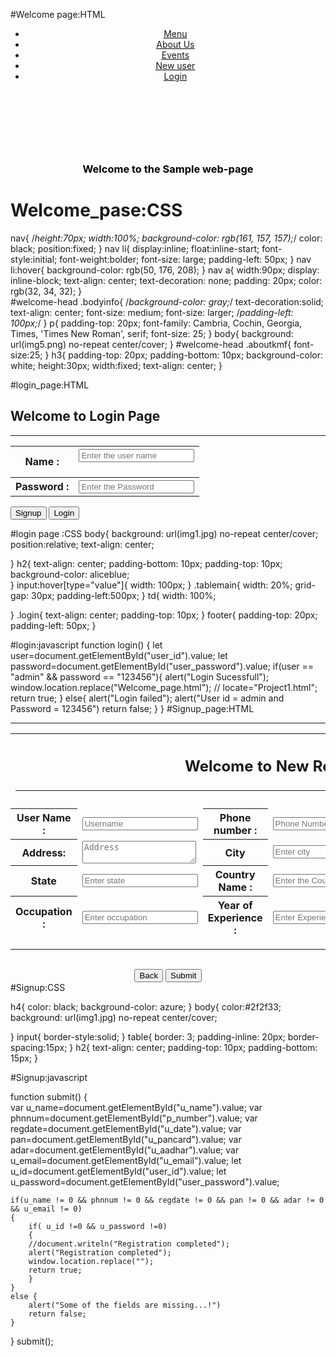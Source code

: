  #Welcome page:HTML
 
 <html>
    <head>
    <title>
        Welcome Page
    </title>
    <script type="text/javascript" scr="">
    </script>
    <link rel="stylesheet" type="text/css" href="Welcome_page.css">
    </head>
    <body>
        <div id="welcome-head">
            <header>
                <nav>
            <ul>
                <li>
                    <abbr title=" Menu"><a href=" ">Menu</a></abbr>
                </li>
                <li>
                    <abbr title="About Us"><a href=" ">About Us</a></abbr>
                </li>
                <li>
                <abbr title ="Events"><a href=" ">Events</a></abbr>
                </li>
                <li>
                    <abbr title="New User"><a href="Register_page.html">New user</a></abbr>
                </li>
                <li>
                    <abbr title ="Login"><a href="Login_page.html">Login</a></abbr>
                </li>
            </ul>
        </nav>
        </header><br><br><br>
        <div class="bodyinfo">
            <h3 style="text-align:center; color:black">
                Welcome to the Sample web-page
            </h3>
        </div>
        </div>
    </body>
</html>

# Welcome_pase:CSS

nav{
    /*height:70px;
    width:100%;
    background-color: rgb(161, 157, 157);*/
    color: black;
    position:fixed;
}
nav li{
    display:inline;
    float:inline-start;
    font-style:initial;
    font-weight:bolder;
    font-size: large;
    padding-left: 50px;
}
nav li:hover{
    background-color: rgb(50, 176, 208);
}
nav a{
    width:90px;
    display: inline-block;
    text-align: center;
    text-decoration: none;
    padding: 20px;
    color: rgb(32, 34, 32);
}    
#welcome-head .bodyinfo{
    /*background-color: gray;*/
    text-decoration:solid;
    text-align: center;
    font-size: medium;
    font-size: larger;
    /*padding-left: 100px;*/
}
p{
    padding-top: 20px;
    font-family: Cambria, Cochin, Georgia, Times, 'Times New Roman', serif;
    font-size: 25;
}
body{
    background: url(img5.png) no-repeat center/cover;
}
#welcome-head .aboutkmf{
    font-size:25;
}
h3{
    padding-top: 20px;
    padding-bottom: 10px;
    background-color: white;
    height:30px;
    width:fixed;
    text-align: center;
}

#login_page:HTML

<html>
    <head>
        <title>
            School Register book
        </title>
    <link rel="stylesheet"  type="text/css"  href="Login_page.css"></head>
    <script type="text/javascript" src="Login_page.js"></script>
        <body>
            <h2>Welcome to Login Page</h2><hr>
            <div class="login">
            <label><table align="center" border="0">
                <tr>
                    <th>
                Name : </th><th><input type="text" placeholder="Enter the user name" id="user_id" required><br><br>
                    </th>
                </tr>
                <tr>
                    <th>
                Password : </th><th><input type="password" placeholder="Enter the Password" id="user_password" required>
                </th>
                </tr>
            </table>
                </label>
            </div>
            <footer>
                    <a href="Register_page.html"><input type="button" value="Signup"></a>
                    <input type="Submit" value="Login" onclick="login()">
            </footer>
        </body>
</html>

#login page :CSS
body{
    background: url(img1.jpg) no-repeat center/cover;
    position:relative;
    text-align: center;

}
h2{
    text-align: center;
    padding-bottom: 10px;
    padding-top: 10px;
    background-color: aliceblue;  
}
input:hover[type="value"]{
    width: 100px;
}
.tablemain{
    width: 20%;
    grid-gap: 30px;
    padding-left:500px;
}
td{
    width: 100%;
    
}
.login{
    text-align: center;
    padding-top: 10px;
}
footer{
    padding-top: 20px;
    padding-left: 50px;
}

#login:javascript
function login()
{
    let user=document.getElementById("user_id").value;
    let password=document.getElementById("user_password").value;
    if(user == "admin" && password == "123456"){
        alert("Login Sucessfull");
        window.location.replace("Welcome_page.html");
       // locate="Project1.html";
        return true;
    }
    else{
            alert("Login failed");
            alert("User id = admin and Password = 123456")
            return false;
        }
}
#Signup_page:HTML
<html>
    <head>
        <title>
        Register Page
        </title>
    <script type="text/javascript" src="Register_page.js"></script>
    <link rel="stylesheet" type="text/css" href="Register_page.css">
    </head>
    <body>
        <div id="heading-page">     
        <table border="0" align="center">
            <thead>
                <tr>
                    <th colspan="6"><h2>Welcome to New Registration<hr></h2></th>
                </tr>
                <hr>
                <tr>
                    <th>
                        User Name :
                    </th>
                    <td>
                        <input type="text" id="u_name" placeholder="Username">
                    </td>
                    <th>
                        Phone number :
                    </th>
                    <td>
                        <input type="number" id="p_number" placeholder="Phone Number">
                    </td>
                    <th>
                        Email Id : 
                    </th>
                    <td>
                        <input type="email" id="u_email" placeholder="Enter Mail Id">
                    </td>
                </tr>
                <tr>
                    <th>
                    Address:
                    </th>
                    <td>
                        <textarea id="u_date" placeholder="Address"></textarea>
                    </td>
                    <th>
                    City
                    </th>
                    <td>
                        <input type="text" id="u_city" placeholder="Enter city">
                    </td>
                    <th>
                        Pincode :
                        </th>
                        <td>
                            <input type="text" id="u_pincode" placeholder="Enter Ppincode">
                        </td>
                        </tr>
                    <th>
                    State
                    </th>
                    <td>
                        <input type="text" id="u_state" placeholder="Enter state">
                    </td>
                    <th>
                        Country Name : 
                    </th>
                    <td>
                        <input type="text" id="u_country" placeholder="Enter the Country">
                    </td>
                    <th>
                        Company Name : 
                    </th>
                    <td>
                        <input type="text" id="u_cmpny" placeholder="Enter company name">
                    </td>
                    </tr>
                    <th>
                        Occupation : 
                    </th>
                    <td>
                        <input type="text" id="u_ocuption" placeholder="Enter occupation">
                    </td>
                    <th>
                        Year of Experience :
                        </th>
                        <td>
                            <input type="number" id="u_experience" placeholder="Enter Experience">
                        </td>
                </tr>
            </thead>
        </table><hr><br>
        <div align="center">
            <a href="Login_page.html"><input type="button" value="Back"></a>
        <a href="Welcome_page.html"><input type="submit" id="login_submit" onclick="submit()"></a>
        </div>
    </div>
    </body>
    </html>
#Signup:CSS

h4{
    color: black;
    background-color: azure;
}
body{
    color:#2f2f33;
    background: url(img1.jpg) no-repeat center/cover;
    
}
input{
  border-style:solid;
}
table{
    border: 3;
    padding-inline: 20px;
    border-spacing:15px;
}
h2{
    text-align: center;
    padding-top: 10px;
    padding-bottom: 15px;
}

#Signup:javascript

function submit() {    
    var u_name=document.getElementById("u_name").value;
    var phnnum=document.getElementById("p_number").value;
    var regdate=document.getElementById("u_date").value;
    var pan=document.getElementById("u_pancard").value;
    var adar=document.getElementById("u_aadhar").value;
    var u_email=document.getElementById("u_email").value;
    let u_id=document.getElementById("user_id").value;
    let u_password=document.getElementById("user_password").value;


    if(u_name != 0 && phnnum != 0 && regdate != 0 && pan != 0 && adar != 0 && u_email != 0)
    {
        if( u_id !=0 && u_password !=0)
        {
        //document.writeln("Registration completed");
        alert("Registration completed");
        window.location.replace("");
        return true;
        }
    }
    else {
        alert("Some of the fields are missing...!")
        return false;
    }
}
submit();

    
